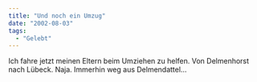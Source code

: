 ```yaml
---
title: "Und noch ein Umzug"
date: "2002-08-03"
tags:
  - "Gelebt"
---
```


Ich fahre jetzt meinen Eltern beim Umziehen zu helfen. Von Delmenhorst nach Lübeck. Naja. Immerhin weg aus Delmendattel…
